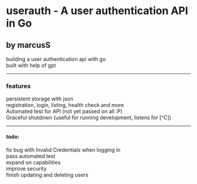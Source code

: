# userauth - A user authentication API in Go
## by marcusS
<p>building a user authentication api with go<br>
built with help of gpt</p>

---

### features
<p>persistent storage with json<br>
registration, login, listing, health check and more<br>
Automated test for API (not yet passed on all :P)<br>
Graceful shutdown (useful for running development, listens for [^C])</p>

---

#### todo:
<p>fix bug with Invalid Credentials when logging in<br>
pass automated test<br>
expand on capabilities<br>
improve security<br>
finish updating and deleting users</p>